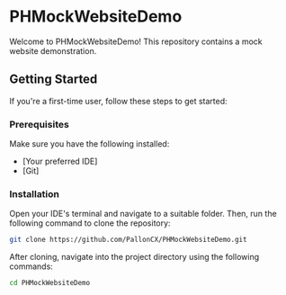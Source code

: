 # PHMockWebsiteDemo

Welcome to PHMockWebsiteDemo! This repository contains a mock website demonstration.

## Getting Started

If you're a first-time user, follow these steps to get started:

### Prerequisites

Make sure you have the following installed:

- [Your preferred IDE]
- [Git]

### Installation

Open your IDE's terminal and navigate to a suitable folder. Then, run the following command to clone the repository:

```bash
git clone https://github.com/PallonCX/PHMockWebsiteDemo.git
```

After cloning, navigate into the project directory using the following commands:

```bash
cd PHMockWebsiteDemo
```

